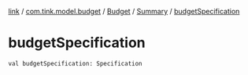 [link](../../../index.md) / [com.tink.model.budget](../../index.md) / [Budget](../index.md) / [Summary](index.md) / [budgetSpecification](./budget-specification.md)

# budgetSpecification

`val budgetSpecification: Specification`
